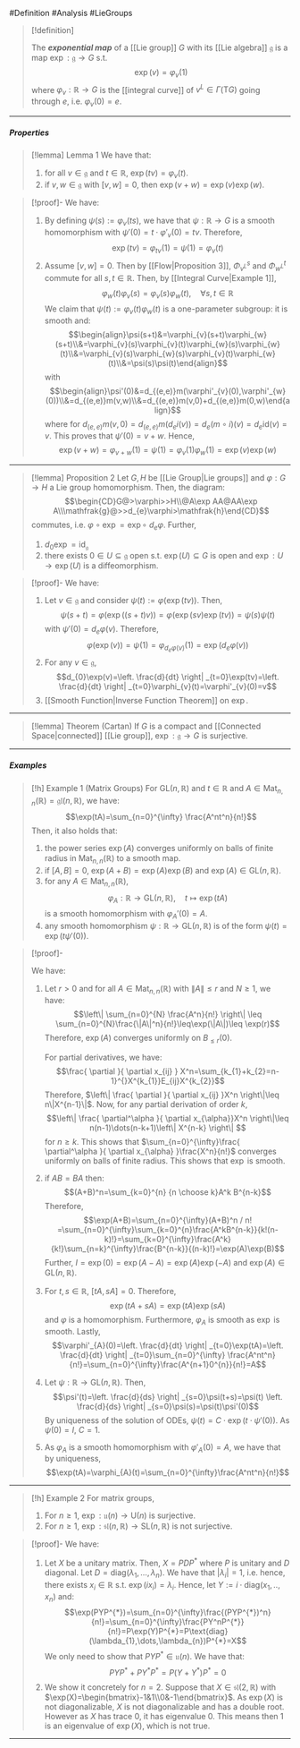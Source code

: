  #Definition #Analysis #LieGroups 

> [!definition]
> 
> The ***exponential map*** of a [[Lie group]] $G$ with its [[Lie algebra]] $\mathfrak{g}$ is a map $\exp:\mathfrak{g}\to G$ s.t. $$\exp(v)=\varphi_{v}(1)$$where $\varphi_{v}:\mathbb{R}\to G$ is the [[integral curve]] of $v^L\in \Gamma(\text{T}G)$ going through $e$, i.e. $\varphi_{v}(0)=e$.
---
##### Properties

> [!lemma] Lemma 1
> We have that:
> 1. for all $v\in \mathfrak{g}$ and $t\in \mathbb{R}$, $\exp(tv)=\varphi_{v}(t)$.
> 2. if $v,w\in \mathfrak{g}$ with $[v,w]=0$, then $\exp(v+w)=\exp(v)\exp(w)$.

> [!proof]-
> We have:
> 1. By defining $\psi(s):=\varphi_{v}(ts)$, we have that $\psi:\mathbb{R}\to G$ is a smooth homomorphism with $\psi'(0)=t\cdot\varphi'_{v}(0)=tv$. Therefore, $$\exp(tv)=\varphi_{tv}(1)=\psi(1)=\varphi_{v}(t)$$
> 2. Assume $[v,w]=0$. Then by [[Flow|Proposition 3]], $\Phi_{v^L}^s$ and $\Phi_{w^L}^t$ commute for all $s,t\in \mathbb{R}$. Then, by [[Integral Curve|Example 1]], $$\varphi_{w}(t)\varphi_{v}(s)=\varphi_{v}(s)\varphi_{w}(t),\quad \forall s,t\in \mathbb{R}$$We claim that $\psi(t):=\varphi_{v}(t)\varphi_{w}(t)$ is a one-parameter subgroup: it is smooth and: $$\begin{align}\psi(s+t)&=\varphi_{v}(s+t)\varphi_{w}(s+t)\\&=\varphi_{v}(s)\varphi_{v}(t)\varphi_{w}(s)\varphi_{w}(t)\\&=\varphi_{v}(s)\varphi_{w}(s)\varphi_{v}(t)\varphi_{w}(t)\\&=\psi(s)\psi(t)\end{align}$$with $$\begin{align}\psi'(0)&=d_{(e,e)}m(\varphi'_{v}(0),\varphi'_{w}(0))\\&=d_{(e,e)}m(v,w)\\&=d_{(e,e)}m(v,0)+d_{(e,e)}m(0,w)\end{align}$$where for $d_{(e,e)}m(v,0)=d_{(e,e)}m(d_{e}i(v))=d_{e}(m\circ i)(v)=d_{e}\text{id}(v)=v$. This proves that $\psi'(0)=v+w$. Hence, $$\exp(v+w)=\varphi_{v+w}(1)=\psi(1)=\varphi_{v}(1)\varphi_{w}(1)=\exp(v)\exp(w)$$
---
> [!lemma] Proposition 2
> Let $G,H$ be [[Lie Group|Lie groups]] and $\varphi:G\to H$ a Lie group homomorphism. Then, the diagram: $$\begin{CD}G@>\varphi>>H\\@A\exp AA@AA\exp A\\\mathfrak{g}@>>d_{e}\varphi>\mathfrak{h}\end{CD}$$commutes, i.e. $\varphi \circ\exp=\exp \circ\  d_{e}\varphi$. Further, 
> 1. $d_{0}\exp=\text{id}_{\mathfrak{g}}$
> 2. there exists $0\in U\subseteq \mathfrak{g}$ open s.t. $\exp(U)\subseteq G$ is open and $\exp:U\to \exp(U)$ is a diffeomorphism.

> [!proof]-
> We have:
> 1. Let $v\in \mathfrak{g}$ and consider $\psi(t):=\varphi(\exp(tv))$. Then, $$\psi(s+t)=\varphi(\exp((s+t)v))=\varphi(\exp(sv)\exp(tv))=\psi(s)\psi(t)$$with $\psi'(0)=d_{e}\varphi(v)$. Therefore, $$\varphi(\exp(v))=\psi(1)=\varphi_{d_{e}\varphi(v)}(1)=\exp(d_{e}\varphi(v))$$
> 2. For any $v\in \mathfrak{g}$, $$d_{0}\exp(v)=\left. \frac{d}{dt} \right| _{t=0}\exp(tv)=\left. \frac{d}{dt} \right| _{t=0}\varphi_{v}(t)=\varphi'_{v}(0)=v$$
> 3. [[Smooth Function|Inverse Function Theorem]] on $\exp$.
---
> [!lemma] Theorem (Cartan)
> If $G$ is a compact and [[Connected Space|connected]] [[Lie group]], $\exp:\mathfrak{g}\to G$ is surjective.
---
##### Examples
> [!h] Example 1 (Matrix Groups)
> For $\text{GL}(n,\mathbb{R})$ and $t\in \mathbb{R}$ and $A\in \text{Mat}_{n,n}(\mathbb{R})=\mathfrak{gl}(n,\mathbb{R})$, we have: $$\exp(tA)=\sum_{n=0}^{\infty} \frac{A^nt^n}{n!}$$Then, it also holds that:
> 1. the power series $\exp(A)$ converges uniformly on balls of finite radius in $\text{Mat}_{n,n}(\mathbb{R})$ to a smooth map.
> 2. if $[A,B]=0$, $\exp(A+B)=\exp(A)\exp(B)$ and $\exp(A)\in \text{GL}(n,\mathbb{R})$.
> 3. for any $A\in \text{Mat}_{n,n}(\mathbb{R})$, $$\varphi_{A}:\mathbb{R}\to \text{GL}(n,\mathbb{R}),\quad t\mapsto \exp(tA)$$is a smooth homomorphism with $\varphi_{A}'(0)=A$. 
> 4. any smooth homomorphism $\psi:\mathbb{R}\to \text{GL}(n,\mathbb{R})$ is of the form $\psi(t)=\exp(t\psi'(0))$.

> [!proof]-
> 
> We have:
> 1. Let $r>0$ and for all $A\in \text{Mat}_{n,n}(\mathbb{R})$ with $\|A\|\leq r$ and $N\geq 1$, we have: $$\left\| \sum_{n=0}^{N} \frac{A^n}{n!} \right\| \leq \sum_{n=0}^{N}\frac{\|A\|^n}{n!}\leq\exp(\|A\|)\leq \exp(r)$$Therefore, $\exp(A)$ converges uniformly on $B_{\leq r}(0)$.
>    
>    For partial derivatives, we have:$$\frac{ \partial  }{ \partial x_{ij} } X^n=\sum_{k_{1}+k_{2}=n-1}^{}X^{k_{1}}E_{ij}X^{k_{2}}$$Therefore, $\left\| \frac{ \partial  }{ \partial x_{ij} }X^n \right\|\leq n\|X^{n-1}\|$. Now, for any partial derivation of order $k$, $$\left\| \frac{ \partial^\alpha }{ \partial x_{\alpha}}X^n  \right\|\leq n(n-1)\dots(n-k+1)\left\| X^{n-k} \right\|  $$for $n\geq k$. This shows that $\sum_{n=0}^{\infty}\frac{ \partial^\alpha }{ \partial x_{\alpha} }\frac{X^n}{n!}$ converges uniformly on balls of finite radius. This shows that $\exp$ is smooth.
> 2. if $AB=BA$ then: $$(A+B)^n=\sum_{k=0}^{n} {n \choose k}A^k B^{n-k}$$Therefore, $$\exp(A+B)=\sum_{n=0}^{\infty}(A+B)^n / n! =\sum_{n=0}^{\infty}\sum_{k=0}^{n}\frac{A^kB^{n-k}}{k!(n-k)!}=\sum_{k=0}^{\infty}\frac{A^k}{k!}\sum_{n=k}^{\infty}\frac{B^{n-k}}{(n-k)!}=\exp(A)\exp(B)$$Further, $I=\exp(0)=\exp(A-A)=\exp(A)\exp(-A)$ and $\exp(A)\in \text{GL}(n,\mathbb{R})$.
> 3. For $t,s\in \mathbb{R}$, $[tA,sA]=0$. Therefore, $$\exp(tA+sA)=\exp(tA)\exp(sA)$$and $\varphi$ is a homomorphism. Furthermore, $\varphi_{A}$ is smooth as $\exp$ is smooth. Lastly, $$\varphi'_{A}(0)=\left. \frac{d}{dt} \right| _{t=0}\exp(tA)=\left. \frac{d}{dt} \right| _{t=0}\sum_{n=0}^{\infty} \frac{A^nt^n}{n!}=\sum_{n=0}^{\infty}\frac{A^{n+1}0^{n}}{n!}=A$$
> 4. Let $\psi:\mathbb{R}\to \text{GL}(n,\mathbb{R})$. Then, $$\psi'(t)=\left. \frac{d}{ds} \right| _{s=0}\psi(t+s)=\psi(t) \left. \frac{d}{ds} \right| _{s=0}\psi(s)=\psi(t)\psi'(0)$$By uniqueness of the solution of ODEs, $\psi(t)=C\cdot \exp(t\cdot \psi'(0))$. As $\psi(0)=I$, $C=1$. 
> 5. As $\varphi_{A}$ is a smooth homomorphism with $\varphi'_{A}(0)=A$, we have that by uniqueness, $$\exp(tA)=\varphi_{A}(t)=\sum_{n=0}^{\infty}\frac{A^nt^n}{n!}$$
---
> [!h] Example 2
> For matrix groups,
> 1. For $n\geq 1$, $\exp:\mathfrak{u}(n)\to \text{U}(n)$ is surjective.
> 2. For $n\geq 1$, $\exp:\mathfrak{sl}(n,\mathbb{R})\to \text{SL}(n,\mathbb{R})$ is not surjective.

> [!proof]-
> We have:
> 1. Let $X$ be a unitary matrix. Then, $X=PDP^{*}$ where $P$ is unitary and $D$ diagonal. Let $D=\text{diag}(\lambda_{1},\dots,\lambda_{n})$. We have that $\left| \lambda_{i} \right|=1$, i.e. hence, there exists $x_{i}\in \mathbb{R}$ s.t. $\exp(ix_{i})=\lambda_{i}$. Hence, let $Y:=i\cdot\text{diag}(x_{1},..,x_{n})$ and:$$\exp(PYP^{*})=\sum_{n=0}^{\infty}\frac{(PYP^{*})^n}{n!}=\sum_{n=0}^{\infty}\frac{PY^nP^{*}}{n!}=P\exp(Y)P^{*}=P\text{diag}(\lambda_{1},\dots,\lambda_{n})P^{*}=X$$We only need to show that $PYP^{*}\in\mathfrak{u}(n)$. We have that: $$PYP^{*}+PY^{*}P^{*}=P(Y+Y^{*})P^{*}=0$$
> 2. We show it concretely for $n=2$. Suppose that $X\in \mathfrak{sl}(2,\mathbb{R})$ with $\exp(X)=\begin{bmatrix}-1&1\\0&-1\end{bmatrix}$. As $\exp(X)$ is not diagonalizable, $X$ is not diagonalizable and has a double root. However as $X$ has trace 0, it has eigenvalue 0. This means then $1$ is an eigenvalue of $\exp(X)$, which is not true.
---